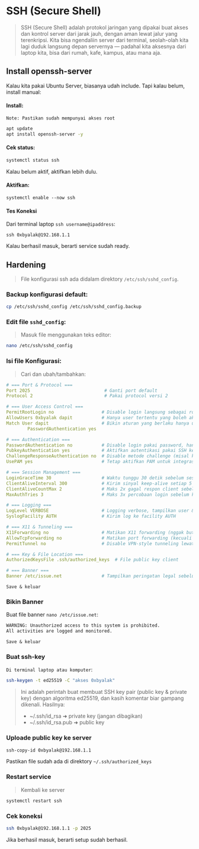 # SSH (Secure Shell)
> SSH (Secure Shell) adalah protokol jaringan yang dipakai buat akses dan kontrol server dari jarak jauh, dengan aman lewat jalur yang terenkripsi.
> Kita bisa ngendaliin server dari terminal, seolah-olah kita lagi duduk langsung depan servernya — padahal kita aksesnya dari laptop kita, bisa dari rumah, kafe, kampus, atau mana aja.
## Install openssh-server
Kalau kita pakai Ubuntu Server, biasanya udah include. Tapi kalau belum, install manual:
#### Install:
`Note: Pastikan sudah mempunyai akses root`
```bash
apt update
apt install openssh-server -y
```
#### Cek status:
```bash
systemctl status ssh
```
Kalau belum aktif, aktifkan lebih dulu.
#### Aktifkan:
```
systemctl enable --now ssh
```
#### Tes Koneksi
Dari terminal laptop `ssh username@ipaddress`:
```
ssh 0xbyalak@192.168.1.1
```
Kalau berhasil masuk, berarti service sudah ready.
## Hardening
>File konfigurasi ssh ada didalam direktory `/etc/ssh/sshd_config`.
### Backup konfigurasi default:
```bash
cp /etc/ssh/sshd_config /etc/ssh/sshd_config.backup
```
### Edit file `sshd_config`:
>Masuk file menggunakan teks editor:
```bash
nano /etc/ssh/sshd_config
```
### Isi file Konfigurasi:
> Cari dan ubah/tambahkan:
```yaml
# === Port & Protocol ===
Port 2025                            # Ganti port default
Protocol 2                           # Pakai protocol versi 2

# === User Access Control ===
PermitRootLogin no                  # Disable login langsung sebagai root
AllowUsers 0xbyalak dapit           # Hanya user tertentu yang boleh akses lewat SSH
Match User dapit                    # Bikin aturan yang berlaku hanya untuk user tertentu
        PasswordAuthentication yes

# === Authentication ===
PasswordAuthentication no           # Disable login pakai password, hanya pakai SSH key
PubkeyAuthentication yes            # Aktifkan autentikasi pakai SSH key
ChallengeResponseAuthentication no  # Disable metode challenge (misal keyboard-interactive)
UsePAM yes                          # Tetap aktifkan PAM untuk integrasi sistem

# === Session Management ===
LoginGraceTime 30                   # Waktu tunggu 30 detik sebelum sesi dibatalkan
ClientAliveInterval 300             # Kirim sinyal keep-alive setiap 5 menit
ClientAliveCountMax 2               # Maks 2x gagal respon client sebelum disconnect otomatis
MaxAuthTries 3                      # Maks 3x percobaan login sebelum koneksi ditolak

# === Logging ===
LogLevel VERBOSE                    # Logging verbose, tampilkan user & IP setiap login
SyslogFacility AUTH                 # Kirim log ke facility AUTH

# === X11 & Tunneling ===
X11Forwarding no                    # Matikan X11 forwarding (nggak butuh di server headless)
AllowTcpForwarding no               # Matikan port forwarding (kecuali kalau butuh)
PermitTunnel no                     # Disable VPN-style tunneling lewat SSH

# === Key & File Location ===
AuthorizedKeysFile .ssh/authorized_keys  # File public key client

# === Banner ===
Banner /etc/issue.net               # Tampilkan peringatan legal sebelum login
```
`Save & keluar`
### Bikin Banner
Buat file banner `nano /etc/issue.net`:
```bash
WARNING: Unauthorized access to this system is prohibited.
All activities are logged and monitored.
```
`Save & keluar`
### Buat ssh-key
` Di terminal laptop atau komputer `:
```bash
ssh-keygen -t ed25519 -C "akses 0xbyalak"
```
> Ini adalah perintah buat membuat SSH key pair (public key & private key) dengan algoritma ed25519, dan kasih komentar biar gampang dikenali.
Hasilnya:
> - ~/.ssh/id_rsa ➜ private key (jangan dibagikan)
> - ~/.ssh/id_rsa.pub ➜ public key
### Uploade public key ke server
```bash
ssh-copy-id 0xbyalak@192.168.1.1
```
Pastikan file sudah ada di direktory `~/.ssh/authorized_keys`
### Restart service
> Kembali ke server
```bash
systemctl restart ssh
```
### Cek koneksi
```bash
ssh 0xbyalak@192.168.1.1 -p 2025
```
Jika berhasil masuk, berarti setup sudah berhasil.






